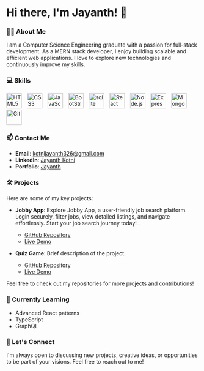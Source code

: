 # Hi there, I'm Jayanth! 👋

### 👨‍💻 About Me
I am a Computer Science Engineering graduate with a passion for full-stack development. As a MERN stack developer, I enjoy building scalable and efficient web applications. I love to explore new technologies and continuously improve my skills.

### 💻 Skills

<p align="left">
  <img src="https://cdn.jsdelivr.net/gh/devicons/devicon/icons/html5/html5-original.svg" alt="HTML5" width="40" height="40" style="margin-right: 10px;"/>
  <img src="https://cdn.jsdelivr.net/gh/devicons/devicon/icons/css3/css3-original.svg" alt="CSS3" width="40" height="40" style="margin-right: 10px;"/>
  <img src="https://cdn.jsdelivr.net/gh/devicons/devicon/icons/javascript/javascript-original.svg" alt="JavaScript" width="40" height="40" style="margin-right: 10px;"/>
  <img src="https://cdn.jsdelivr.net/gh/devicons/devicon/icons/bootstrap/bootstrap-original.svg" alt="BootStrap" width="40" height="40" style="margin-right: 10px;"/>
  <img src="https://cdn.jsdelivr.net/gh/devicons/devicon/icons/sqlite/sqlite-original.svg" alt="sqlite" width="40" height="40" style="margin-right: 10px;"/>
  <img src="https://cdn.jsdelivr.net/gh/devicons/devicon/icons/react/react-original.svg" alt="React" width="40" height="40" style="margin-right: 10px;"/>
  <img src="https://cdn.jsdelivr.net/gh/devicons/devicon/icons/nodejs/nodejs-original.svg" alt="Node.js" width="40" height="40" style="margin-right: 10px;"/>
  <img src="https://cdn.jsdelivr.net/gh/devicons/devicon/icons/express/express-original.svg" alt="Express.js" width="40" height="40" style="margin-right: 10px;"/>
  <img src="https://cdn.jsdelivr.net/gh/devicons/devicon/icons/mongodb/mongodb-original.svg" alt="MongoDB" width="40" height="40" style="margin-right: 10px;"/>
  <img src="https://cdn.jsdelivr.net/gh/devicons/devicon/icons/git/git-original.svg" alt="Git" width="40" height="40" style="margin-right: 10px;"/>
</p>

### 📫 Contact Me
- **Email**: [kotnijayanth326@gmail.com](mailto:kotnijayanth326@gmail.com)
- **LinkedIn**: [Jayanth Kotni](https://www.linkedin.com/in/jayanth-kotni-812314201/)
- **Portfolio**: [Jayanth](jayanthk.netlify.app)

### 🛠️ Projects
Here are some of my key projects:

- **Jobby App**: Explore Jobby App, a user-friendly job search platform. Login securely, filter jobs, view detailed listings, and navigate effortlessly. Start your job search journey today! .
  - [GitHub Repository](https://github.com/Jayanth-Kotni/Jobby-App-React)
  - [Live Demo](https://jayanthjobby.ccbp.tech)

- **Quiz Game**: Brief description of the project.
  - [GitHub Repository](https://github.com/Jayanth-Kotni/Quiz-Game-App)
  - [Live Demo](https://reactquizpro.ccbp.tech/login)

Feel free to check out my repositories for more projects and contributions!

### 🌱 Currently Learning
- Advanced React patterns
- TypeScript
- GraphQL

### 💬 Let's Connect
I'm always open to discussing new projects, creative ideas, or opportunities to be part of your visions. Feel free to reach out to me!

